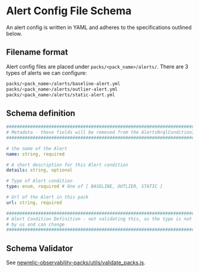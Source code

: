 # Alert Config File Schema

An alert config is written in YAML and adheres to the specifications outlined below.

## Filename format

Alert config files are placed under `packs/<pack_name>/alerts/`. There are 3 types of alerts we can configure:

```bash
packs/<pack_name>/alerts/baseline-alert.yml
packs/<pack_name>/alerts/outlier-alert.yml
packs/<pack_name>/alerts/static-alert.yml
```

## Schema definition

```yaml
####################################################################################
# Metadata - these fields will be removed from the AlertsNrqlConditionInput
####################################################################################

# the name of the Alert
name: string, required

# A short description for this Alert condition
details: string, optional

# Type of Alert condition
type: enum, required # One of [ BASELINE, OUTLIER, STATIC ]

# Url of the Alert in this pack
url: string, required

####################################################################################
# Alert Condition Definition - not validating this, as the type is not controlled
# by us and can change
####################################################################################

```

## Schema Validator

See [newrelic-observability-packs/utils/validate_packs.js](../utils/validate_packs.js).
